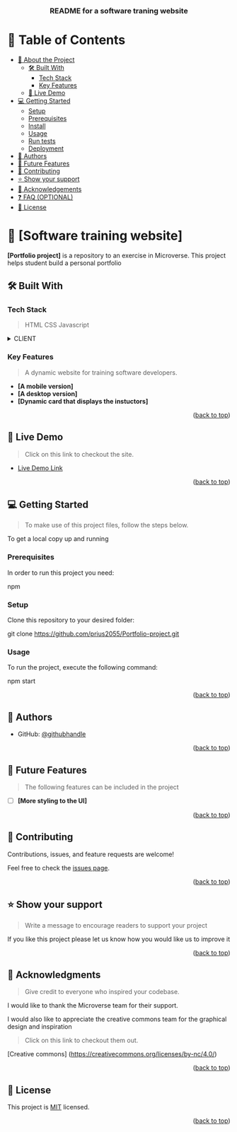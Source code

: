 <a name="readme-top"></a>

<div align="center">

  <br/>

  <h3><b>README for a software traning website</b></h3>

</div>

# 📗 Table of Contents

- [📖 About the Project](#about-project)
  - [🛠 Built With](#built-with)
    - [Tech Stack](#tech-stack)
    - [Key Features](#key-features)
  - [🚀 Live Demo](#live-demo)
- [💻 Getting Started](#getting-started)
  - [Setup](#setup)
  - [Prerequisites](#prerequisites)
  - [Install](#install)
  - [Usage](#usage)
  - [Run tests](#run-tests)
  - [Deployment](#triangular_flag_on_post-deployment)
- [👥 Authors](#authors)
- [🔭 Future Features](#future-features)
- [🤝 Contributing](#contributing)
- [⭐️ Show your support](#support)
- [🙏 Acknowledgements](#acknowledgements)
- [❓ FAQ (OPTIONAL)](#faq)
- [📝 License](#license)

# 📖 [Software training website] <a name="about-project"></a>

**[Portfolio project]** is a repository to an exercise in Microverse. This project helps student build a personal portfolio

## 🛠 Built With <a name="built-with"></a>

### Tech Stack <a name="tech-stack"></a>

> HTML
> CSS
> Javascript

<details>
  <summary>CLIENT</summary>
  <ul>
    <li><a href="https://www.w3schools.com/html/">HTML</a></li>
  </ul>

  <ul>
    <li><a href="https://www.w3schools.com/css/">CSS</a></li>
  </ul>
  
    <ul>
    <li><a href="https://www.w3schools.com/css/](https://www.w3schools.com/js/default.asp">Javascript</a></li>
  </ul>
</details>

### Key Features <a name="key-features"></a>

> A dynamic website for training software developers.

- **[A mobile version]**
- **[A desktop version]**
- **[Dynamic card that displays the instuctors]**

<p align="right">(<a href="#readme-top">back to top</a>)</p>

<!-- LIVE DEMO -->

## 🚀 Live Demo <a name="live-demo"></a>

> Click on this link to checkout the site.

- [Live Demo Link](https://prius2055.github.io/Portfolio-project/)

<p align="right">(<a href="#readme-top">back to top</a>)</p>

## 💻 Getting Started <a name="getting-started"></a>

> To make use of this project files, follow the steps below.

To get a local copy up and running

### Prerequisites

In order to run this project you need:

npm

### Setup

Clone this repository to your desired folder:

git clone https://github.com/prius2055/Portfolio-project.git

### Usage

To run the project, execute the following command:

npm start

<p align="right">(<a href="#readme-top">back to top</a>)</p>

## 👥 Authors <a name="authors"></a>

- GitHub: [@githubhandle](https://github.com/prius2055)

<p align="right">(<a href="#readme-top">back to top</a>)</p>

## 🔭 Future Features <a name="future-features"></a>

> The following features can be included in the project

- [ ] **[More styling to the UI]**

<p align="right">(<a href="#readme-top">back to top</a>)</p>

## 🤝 Contributing <a name="contributing"></a>

Contributions, issues, and feature requests are welcome!

Feel free to check the [issues page](../../issues/).

<p align="right">(<a href="#readme-top">back to top</a>)</p>

## ⭐️ Show your support <a name="support"></a>

> Write a message to encourage readers to support your project

If you like this project please let us know how you would like us to improve it

<p align="right">(<a href="#readme-top">back to top</a>)</p>

## 🙏 Acknowledgments <a name="acknowledgements"></a>

> Give credit to everyone who inspired your codebase.

I would like to thank the Microverse team for their support.

I would also like to appreciate the creative commons team for the graphical design and inspiration

> Click on this link to checkout them out.

[Creative commons] (https://creativecommons.org/licenses/by-nc/4.0/)

<p align="right">(<a href="#readme-top">back to top</a>)</p>

## 📝 License <a name="license"></a>

This project is [MIT](https://choosealicense.com/licenses/mit/) licensed.

<p align="right">(<a href="#readme-top">back to top</a>)</p>
